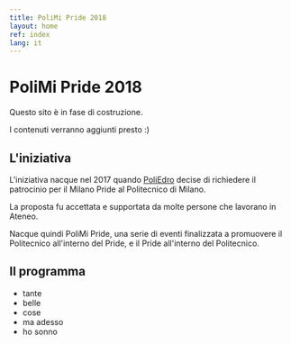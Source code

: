 ```yaml
---
title: PoliMi Pride 2018
layout: home
ref: index
lang: it
---
```


# PoliMi Pride 2018

Questo sito è in fase di costruzione.

I contenuti verranno aggiunti presto :)

## L'iniziativa

L'iniziativa nacque nel 2017 quando [PoliEdro](https://poliedro-polimi.it) decise di richiedere il patrocinio per il Milano Pride al Politecnico di Milano.

La proposta fu accettata e supportata da molte persone che lavorano in Ateneo.

Nacque quindi PoliMi Pride, una serie di eventi finalizzata a promuovere il Politecnico all'interno del Pride, e il Pride all'interno del Politecnico.

## Il programma

- tante
- belle
- cose
- ma adesso
- ho sonno